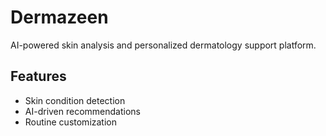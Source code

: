 # Dermazeen

AI-powered skin analysis and personalized dermatology support platform.

## Features

- Skin condition detection
- AI-driven recommendations
- Routine customization